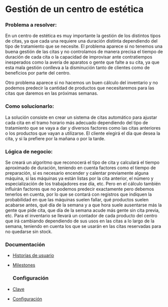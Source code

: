 # Gestión de un centro de estética

### Problema a resolver:
En un centro de estética es muy importante la gestión de los distintos tipos de citas, ya que cada una requiere una duración distinta dependiendo del tipo de tratamiento que se necesite. El problema aparece si no tenemos una buena gestión de las citas y no controlamos de manera precisa el tiempo de duración de cada cita o la capacidad de improvisar ante contratiempos inesperados como la avería de aparatos o gente que falte a su cita, ya que esta mala gestión conlleva a la disminución tanto de clientes como de beneficios por parte del centro.

Otro problema aparece si no hacemos un buen cálculo del inventario y no podemos predecir la cantidad de productos que necesitaremos para las citas que daremos en las próximas semanas.


### Como solucionarlo:
La solución consiste en crear un sistema de citas automático para ajustar cada cita en el tramo horario más adecuado dependiendo del tipo de tratamiento que se vaya a dar y diversos factores como las citas anteriores o los productos que vayan a utilizarse. El cliente elegirá el día que desea la cita, y si la prefiere por la mañana o por la tarde.

### Lógica de negocio:
Se creará un algoritmo que reconocerá el tipo de cita y calculará el tiempo aproximado de duración, teniendo en cuenta factores como el tiempo de preparación, si es necesario encender y calentar previamente alguna máquina, si las máquinas ya están listas por la cita anterior, el número y especialización de los trabajadores ese día, etc. Pero en el cálculo también influirán factores que no podemos predecir exactamente pero debemos tenerlos en cuenta, por lo que se contará con registros que indiquen la probabilidad en que las máquinas suelen fallar, qué productos suelen acabarse antes, qué día de la semana y a que hora suele ausentarse más la gente que pide cita, que día de la semana acude más gente sin cita previa, etc.
Para el inventario se llevará un contador de cada producto del centro que irá cambiando dependiendo de sus usos en las citas a lo largo de la semana, teniendo en cuenta los que se usarán en las citas reservadas para no quedarse sin stock.
  
  
### Documentación

* [Historias de usuario](https://github.com/Davidmd00/iv-DMD/blob/objetivo-1/docs/historias_usuario.md)
* [Milestones](https://github.com/Davidmd00/iv-DMD/blob/objetivo-1/docs/milestones.md)

  
  
  ### Configuración
* [Clave](Configuracion/clavepublica.png)
* [Configuración](Configuracion/config.png)
